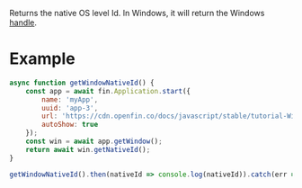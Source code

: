 Returns the native OS level Id. In Windows, it will return the Windows [handle](https://docs.microsoft.com/en-us/windows/desktop/WinProg/windows-data-types#HWND).

# Example
```js
async function getWindowNativeId() {
    const app = await fin.Application.start({
        name: 'myApp',
        uuid: 'app-3',
        url: 'https://cdn.openfin.co/docs/javascript/stable/tutorial-Window.getNativeId.html',
        autoShow: true
    });
    const win = await app.getWindow();
    return await win.getNativeId();
}

getWindowNativeId().then(nativeId => console.log(nativeId)).catch(err => console.log(err));
```
